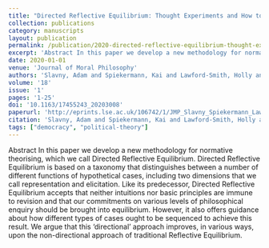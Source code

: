 ```yaml
---
title: "Directed Reflective Equilibrium: Thought Experiments and How to Use Them"
collection: publications
category: manuscripts
layout: publication
permalink: /publication/2020-directed-reflective-equilibrium-thought-experiment
excerpt: 'Abstract In this paper we develop a new methodology for normative theorising, which we call Directed Reflective Equilibrium. Directed Reflective Equilibrium is based on a taxonomy that distinguishes b...'
date: 2020-01-01
venue: 'Journal of Moral Philosophy'
authors: 'Slavny, Adam and Spiekermann, Kai and Lawford-Smith, Holly and Axelsen, David V.'
volume: '18'
issue: '1'
pages: '1-25'
doi: '10.1163/17455243_20203008'
paperurl: 'http://eprints.lse.ac.uk/106742/1/JMP_Slavny_Spiekermann_Lawford_Smith_Axelsen.pdf'
citation: 'Slavny, Adam and Spiekermann, Kai and Lawford-Smith, Holly and Axelsen, David V. (2020) "Directed Reflective Equilibrium: Thought Experiments and How to Use Them", Journal of Moral Philosophy, 18(1), pp. 1-25.'
tags: ["democracy", "political-theory"]
---
```


Abstract In this paper we develop a new methodology for normative theorising, which we call Directed Reflective Equilibrium. Directed Reflective Equilibrium is based on a taxonomy that distinguishes between a number of different functions of hypothetical cases, including two dimensions that we call representation and elicitation. Like its predecessor, Directed Reflective Equilibrium accepts that neither intuitions nor basic principles are immune to revision and that our commitments on various levels of philosophical enquiry should be brought into equilibrium. However, it also offers guidance about how different types of cases ought to be sequenced to achieve this result. We argue that this ‘directional’ approach improves, in various ways, upon the non-directional approach of traditional Reflective Equilibrium.
